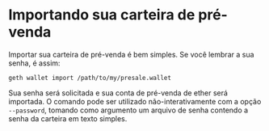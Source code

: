 # Importando sua carteira de pré-venda

Importar sua carteira de pré-venda é bem simples. Se você lembrar a sua senha, é assim:
```
geth wallet import /path/to/my/presale.wallet
```

Sua senha será solicitada e sua conta de pré-venda de ether será importada.
O comando pode ser utilizado não-interativamente com a opção `--password`, tomando como argumento um arquivo de senha contendo a senha da carteira em texto simples.
